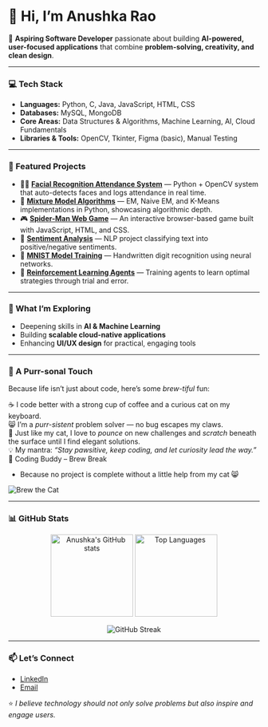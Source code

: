 # 👋 Hi, I’m Anushka Rao  

🚀 **Aspiring Software Developer** passionate about building **AI-powered, user-focused applications** that combine **problem-solving, creativity, and clean design**.  

---

### 💻 Tech Stack  
- **Languages:** Python, C, Java, JavaScript, HTML, CSS  
- **Databases:** MySQL, MongoDB  
- **Core Areas:** Data Structures & Algorithms, Machine Learning, AI, Cloud Fundamentals  
- **Libraries & Tools:** OpenCV, Tkinter, Figma (basic), Manual Testing  

---

### 🔬 Featured Projects  
- 🧑‍🎓 **[Facial Recognition Attendance System](https://github.com/anushkarao12)** — Python + OpenCV system that auto-detects faces and logs attendance in real time.  
- 🤖 **[Mixture Model Algorithms](https://github.com/anushkarao12)** — EM, Naive EM, and K-Means implementations in Python, showcasing algorithmic depth.  
- 🎮 **[Spider-Man Web Game](https://github.com/anushkarao12)** — An interactive browser-based game built with JavaScript, HTML, and CSS.  
- 📝 **[Sentiment Analysis](https://github.com/anushkarao12)** — NLP project classifying text into positive/negative sentiments.  
- 🔢 **[MNIST Model Training](https://github.com/anushkarao12)** — Handwritten digit recognition using neural networks.  
- 🧠 **[Reinforcement Learning Agents](https://github.com/anushkarao12)** — Training agents to learn optimal strategies through trial and error.  

---

### 🌱 What I’m Exploring  
- Deepening skills in **AI & Machine Learning**  
- Building **scalable cloud-native applications**  
- Enhancing **UI/UX design** for practical, engaging tools  

---

### 🐾 A Purr-sonal Touch  
Because life isn’t just about code, here’s some *brew-tiful* fun:  

☕ I code better with a strong cup of coffee and a curious cat on my keyboard.  
😸 I’m a *purr-sistent* problem solver — no bug escapes my claws.  
🐾 Just like my cat, I love to *pounce* on new challenges and *scratch* beneath the surface until I find elegant solutions.  
💡 My mantra: _“Stay pawsitive, keep coding, and let curiosity lead the way.”_  
🐾 Coding Buddy – Brew Break
 - Because no project is complete without a little help from my cat 😸  

![Brew the Cat](./WhatsApp%20Image%202025-08-23%20at%2023.01.34_de09ef10.jpg)
 

---

### 📊 GitHub Stats  

<p align="center">
  <img src="https://github-readme-stats.vercel.app/api?username=anushkarao12&show_icons=true&theme=radical" alt="Anushka's GitHub stats" height="165"/>
  <img src="https://github-readme-stats.vercel.app/api/top-langs/?username=anushkarao12&layout=compact&theme=radical" alt="Top Languages" height="165"/>
</p>

<p align="center">
  <img src="https://github-readme-streak-stats.herokuapp.com/?user=anushkarao12&theme=radical" alt="GitHub Streak"/>
</p>  

---

### 📫 Let’s Connect  
- [LinkedIn](https://www.linkedin.com/in/anushka-rao-673651279)  
- [Email](mailto:anushka.ra520@gmail.com)  

⭐️ _I believe technology should not only solve problems but also inspire and engage users._  
